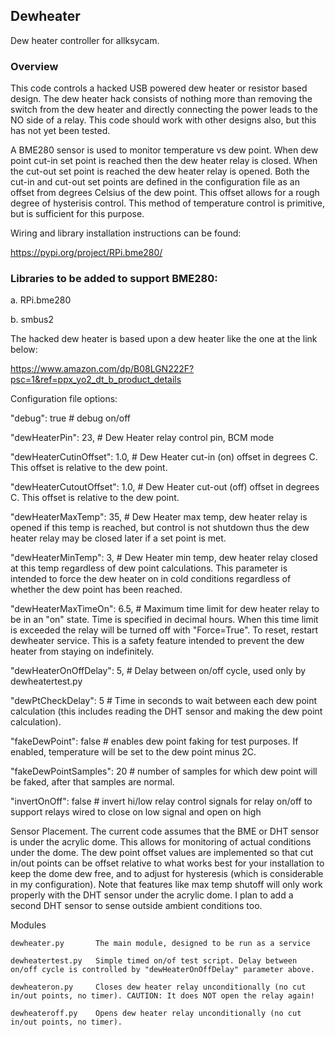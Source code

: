 ## Dewheater

Dew heater controller for allksycam.

### Overview

This code controls a hacked USB powered dew heater or resistor based design. The dew heater hack consists of nothing more than removing the switch from the dew heater 
and directly connecting the power leads to the NO side of a relay. This code should work with other designs also, but this has not yet been tested.

A BME280 sensor is used to monitor temperature vs dew point. When dew point cut-in set point is reached then the dew heater relay is closed.
When the cut-out set point is reached the dew heater relay is opened. Both the cut-in and cut-out set points are defined in the configuration file as
an offset from degrees Celsius of the dew point. This offset allows for a rough degree of hysterisis control. This method of temperature control is primitive, but is sufficient for this purpose.

Wiring and library installation instructions can be found:

  https://pypi.org/project/RPi.bme280/

### Libraries to be added to support BME280:

  a. RPi.bme280

  b. smbus2

The hacked dew heater is based upon a dew heater like the one at the link below:

   https://www.amazon.com/dp/B08LGN222F?psc=1&ref=ppx_yo2_dt_b_product_details
   
   
   
Configuration file options:


  "debug": true                        # debug on/off
  
  "dewHeaterPin": 23,                  # Dew Heater relay control pin, BCM mode
  
  "dewHeaterCutinOffset": 1.0,         # Dew Heater cut-in (on) offset in degrees C. This offset is relative to the dew point. 
  
  "dewHeaterCutoutOffset": 1.0,        # Dew Heater cut-out (off) offset in degrees C. This offset is relative to the dew point.

  "dewHeaterMaxTemp": 35,              # Dew Heater max temp, dew heater relay is opened if this temp is reached, but control is not shutdown thus the dew heater relay may be 						closed later if a set point is met. 
  
  "dewHeaterMinTemp": 3,               # Dew Heater min temp, dew heater relay closed at this temp regardless of dew point calculations. This parameter is intended to force
                                         the dew heater on in cold conditions regardless of whether the dew point has been reached.

  "dewHeaterMaxTimeOn": 6.5,          # Maximum time limit for dew heater relay to be in an "on" state. Time is specified in decimal hours. 
                                         When this time limit is exceeded the relay will be turned off with "Force=True". To reset, restart dewheater service. 
                                         This is a safety feature intended to prevent the dew heater from staying on indefinitely. 

  "dewHeaterOnOffDelay": 5,            # Delay between on/off cycle, used only by dewheatertest.py
  
  "dewPtCheckDelay": 5                 # Time in seconds to wait between each dew point calculation (this includes reading the DHT sensor and making the dew point calculation).

  "fakeDewPoint": false                # enables dew point faking for test purposes. If enabled, temperature will be set to 
                                         the dew point minus 2C.

  "fakeDewPointSamples": 20            # number of samples for which dew point will be faked, after that samples are normal.

  "invertOnOff": false                 # invert hi/low relay control signals for relay on/off to support relays wired to close on low signal and open on high
  
  
Sensor Placement. The current code assumes that the BME or DHT sensor is under the acrylic dome. This allows for monitoring of
actual conditions under the dome. The dew point offset values are implemented so that cut in/out points can be offset 
relative to what works best for your installation to keep the dome dew free, and to adjust for hysteresis (which is considerable
in my configuration). Note that features like max temp shutoff will only work properly with the DHT sensor under 
the acrylic dome. I plan to add a second DHT sensor to sense outside ambient conditions too.

  
  Modules

	dewheater.py  	   The main module, designed to be run as a service

	dewheatertest.py   Simple timed on/of test script. Delay between on/off cycle is controlled by "dewHeaterOnOffDelay" parameter above.

	dewheateron.py     Closes dew heater relay unconditionally (no cut in/out points, no timer). CAUTION: It does NOT open the relay again!

	dewheateroff.py    Opens dew heater relay unconditionally (no cut in/out points, no timer).
	
	



  



